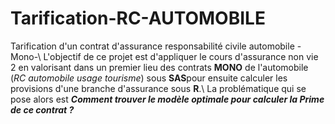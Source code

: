 # Tarification-RC-AUTOMOBILE
Tarification d'un contrat d'assurance responsabilité civile automobile -Mono-\\
L'objectif de ce projet est d'appliquer le cours d'assurance non vie 2 en valorisant dans un premier lieu des contrats **MONO** de l'automobile (*RC automobile usage tourisme*) sous **SAS**pour ensuite calculer les provisions d'une branche d'assurance sous **R**.\\
 La problématique qui se pose alors est ***Comment trouver le modèle optimale pour calculer la Prime de ce contrat ?***

 
